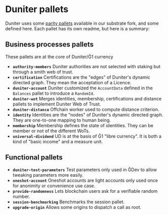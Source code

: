# Duniter pallets

Duniter uses some [parity pallets](https://github.com/duniter/substrate/tree/master/frame) available in our substrate fork, and some defined here. Each pallet has its own readme, but here is a summary:

## Business processes pallets

These pallets are at the core of Duniter/Ğ1 currency

- **`authority-members`** Duniter authorities are not selected with staking but through a smith web of trust.
- **`certification`** Certifications are the "edges" of Duniter's dynamic directed graph. They mean the acceptation of a Licence.
- **`duniter-account`** Duniter customized the `AccountData` defined in the `Balances` pallet to introduce a `RandomId`.
- **`duniter-wot`** Merges identities, membership, certifications and distance pallets to implement Duniter Web of Trust.
- **`duniter-distance`** Offchain worker used to compute distance criterion.
- **`identity`** Identities are the "nodes" of Duniter's dynamic directed graph. They are one-to-one mapping to human being.
- **`membership`** Membership defines the state of identities. They can be member or not of the different WoTs.
- **`universal-dividend`** UD is at the basis of Ğ1 "libre currency". It is both a kind of "basic income" and a measure unit.

## Functional pallets

- **`duniter-test-parameters`** Test parameters only used in ĞDev to allow tweaking parameters more easily.
- **`oneshot-account`** Oneshot accounts are light accounts only used once for anonimity or convenience use case.
- **`provide-randomness`** Lets blockchain users ask for a verifiable random number.
- **`session-benchmarking`** Benchmarks the session pallet.
- **`upgrade-origin`** Allows some origins to dispatch a call as root.